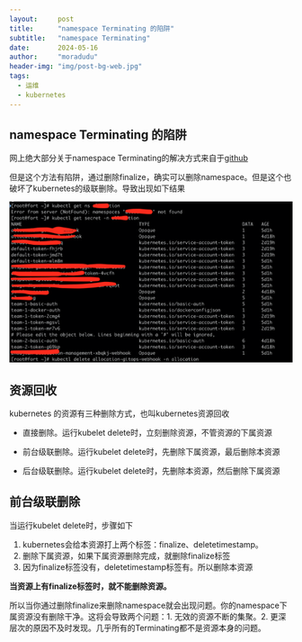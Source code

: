 ```yaml
---
layout:     post
title:      "namespace Terminating 的陷阱"
subtitle:   "namespace Terminating"
date:       2024-05-16
author:     "moradudu"
header-img: "img/post-bg-web.jpg"
tags:
  - 运维
  - kubernetes
---
```


## namespace Terminating 的陷阱

网上绝大部分关于namespace Terminating的解决方式来自于[github](https://github.com/kubernetes/kubernetes/issues/60807)

但是这个方法有陷阱，通过删除finalize，确实可以删除namespace。但是这个也破坏了kubernetes的级联删除。导致出现如下结果

![image-20200921111324012](/img/blog/image-20200921111324012.png)


## 资源回收

kubernetes 的资源有三种删除方式，也叫kubernetes资源回收

* 直接删除。运行kubelet delete时，立刻删除资源，不管资源的下属资源

* 前台级联删除。运行kubelet delete时，先删除下属资源，最后删除本资源

* 后台级联删除。运行kubelet delete时，先删除本资源，然后删除下属资源

## 前台级联删除

当运行kubelet delete时，步骤如下

1. kubernetes会给本资源打上两个标签：finalize、deletetimestamp。
2. 删除下属资源，如果下属资源删除完成，就删除finalize标签
3. 因为finalize标签没有，deletetimestamp标签有。所以删除本资源

**当资源上有finalize标签时，就不能删除资源。**

所以当你通过删除finalize来删除namespace就会出现问题。你的namespace下属资源没有删除干净。这将会导致两个问题：1. 无效的资源不断的集聚。2. 更深层次的原因不及时发现。几乎所有的Terminating都不是资源本身的问题。